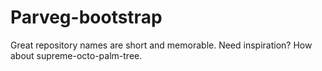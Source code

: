 # Parveg-bootstrap
Great repository names are short and memorable. Need inspiration? How about supreme-octo-palm-tree.
